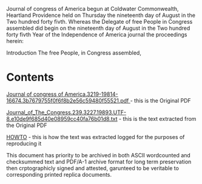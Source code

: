 Journal of congress of America
begun at Coldwater Commonwealth, Heartland Providence held on Thursday the nineteenth day of August in the Two hundred
forty fivth.
Whereas the Delegate of free People in Congress assembled did begin on the nineteenth day of August in the Two hundred forty
fivth Year of the Independence of America journal the proceedings herein:

Introduction
The free People, in Congress assembled, 
<h1>Contents</h1>

[Journal of congress of America.3219-19814-16674.3b7679755f0f6f8b2e56c59480f55521.pdf
](https://github.com/freedom-foundation/Journal-of-The-Congress/blob/a155b0025a628145e84d7336ec5370c3790ee0e6/Journal%20of%20congress%20of%20America.3219-19814-16674.3b7679755f0f6f8b2e56c59480f55521.pdf) - this is the Original PDF

[Journal_of_The_Congress.239.3227.19893.UTF-8.e10de9f685d40e08959cc40fa76b01d8.txt](https://github.com/freedom-foundation/Journal-of-The-Congress/blob/035c0e365bfca0b15e16c2fec8d789fed6697f98/Journal_of_The_Congress.239.3227.19893.UTF-8.e10de9f685d40e08959cc40fa76b01d8.txt) - this is the text extracted from the Original PDF

[HOWTO](https://github.com/freedom-foundation/Journal-of-The-Congress/blob/f49f36fc584463d7c2c6c101e7926b66b9d257bc/HOWTO) - this is how the text was extracted logged for the purposes of reproducing it

This document has priority to be archived in both ASCII wordcounted and checksummed text and PDF/A-1 archive format for long term preservation then crptographicly signed and attested, garunteed to be veritable to corresponding printed replica documents.
